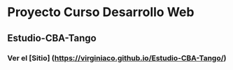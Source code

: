 # Proyecto Curso Desarrollo Web
## Estudio-CBA-Tango
### Ver el [Sitio] (https://virginiaco.github.io/Estudio-CBA-Tango/)